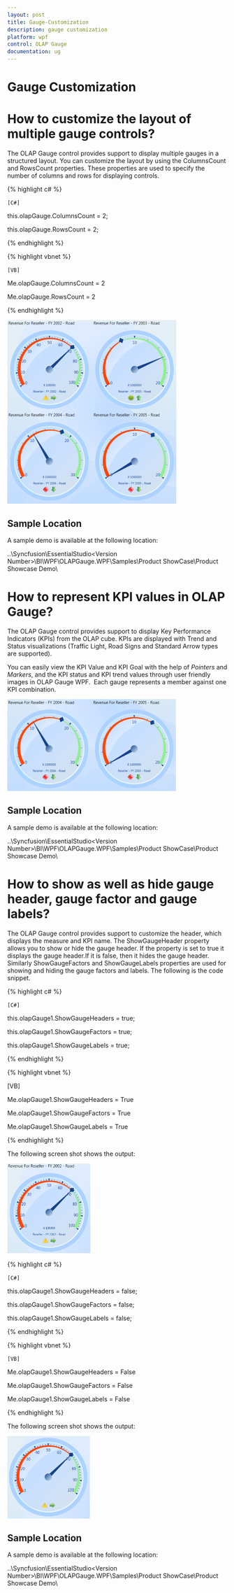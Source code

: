 ```yaml
---
layout: post
title: Gauge-Customization
description: gauge customization
platform: wpf
control: OLAP Gauge
documentation: ug
---
```


# Gauge Customization

# How to customize the layout of multiple gauge controls?

The OLAP Gauge control provides support to display multiple gauges in a structured layout. You can customize the layout by using the ColumnsCount and RowsCount properties. These properties are used to specify the number of columns and rows for displaying controls.

{% highlight c# %}
 
    [C#]



this.olapGauge.ColumnsCount = 2;

this.olapGauge.RowsCount = 2;

 {% endhighlight %}




 {% highlight vbnet %}
  
    [VB]



Me.olapGauge.ColumnsCount = 2

Me.olapGauge.RowsCount = 2

 {% endhighlight %}









![C:/Users/Hari/Pictures/OlapGauge/Multiple Gauge.png](Gauge-Customization_images/Gauge-Customization_img1.png)


## Sample Location

A sample demo is available at the following location:

..\Syncfusion\EssentialStudio\<Version Number>\BI\WPF\OLAPGauge.WPF\Samples\Product ShowCase\Product Showcase Demo\

# How to represent KPI values in OLAP Gauge?

The OLAP Gauge control provides support to display Key Performance Indicators (KPIs) from the OLAP cube. KPIs are displayed with Trend and Status visualizations (Traffic Light, Road Signs and Standard Arrow types are supported).

You can easily view the KPI Value and KPI Goal with the help of _Pointers_ and _Markers_, and the KPI status and KPI trend values through user friendly images in OLAP Gauge WPF.  Each gauge represents a member against one KPI combination.

![C:/Users/Hari/Pictures/OlapGauge/KPI.png](Gauge-Customization_images/Gauge-Customization_img2.png)


## Sample Location

A sample demo is available at the following location:

..\Syncfusion\EssentialStudio\<Version Number>\BI\WPF\OLAPGauge.WPF\Samples\Product ShowCase\Product Showcase Demo\

# How to show as well as hide gauge header, gauge factor and gauge labels? 

The OLAP Gauge control provides support to customize the header, which displays the measure and KPI name. The ShowGaugeHeader property allows you to show or hide the gauge header. If the property is set to true it displays the gauge header.If it is false, then it hides the gauge header. Similarly ShowGaugeFactors and ShowGaugeLabels properties are used for showing and hiding the gauge factors and labels. The following is the code snippet. 

{% highlight c# %}
 
    [C#]



this.olapGauge1.ShowGaugeHeaders = true;

this.olapGauge1.ShowGaugeFactors = true;

this.olapGauge1.ShowGaugeLabels = true;

 {% endhighlight %}




 {% highlight vbnet %}
  
   [VB]



Me.olapGauge1.ShowGaugeHeaders = True

Me.olapGauge1.ShowGaugeFactors = True

Me.olapGauge1.ShowGaugeLabels = True

 {% endhighlight %}









The following screen shot shows the output:

![C:/Users/Hari/Pictures/OlapGauge/With labels.png](Gauge-Customization_images/Gauge-Customization_img3.png)

{% highlight c# %}
 
    [C#]



this.olapGauge1.ShowGaugeHeaders = false;

this.olapGauge1.ShowGaugeFactors = false;

this.olapGauge1.ShowGaugeLabels = false;

 {% endhighlight %}




 {% highlight vbnet %}
  
    [VB]



Me.olapGauge1.ShowGaugeHeaders = False

Me.olapGauge1.ShowGaugeFactors = False

Me.olapGauge1.ShowGaugeLabels = False

 {% endhighlight %}









The following screen shot shows the output:

![C:/Users/Hari/Pictures/OlapGauge/No label name inside.png](Gauge-Customization_images/Gauge-Customization_img4.png)


## Sample Location

A sample demo is available at the following location:

..\Syncfusion\EssentialStudio\<Version Number>\BI\WPF\OLAPGauge.WPF\Samples\Product ShowCase\Product Showcase Demo\

